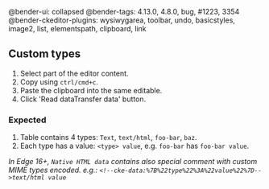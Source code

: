 @bender-ui: collapsed
@bender-tags: 4.13.0, 4.8.0, bug, #1223, 3354
@bender-ckeditor-plugins: wysiwygarea, toolbar, undo, basicstyles, image2, list, elementspath, clipboard, link

## Custom types

1. Select part of the editor content.
1. Copy using `ctrl/cmd+c`.
1. Paste the clipboard into the same editable.
1. Click 'Read dataTransfer data' button.

### Expected

1. Table contains 4 types: `Text`, `text/html`, `foo-bar`, `baz`.
1. Each type has a value: `<type> value`, e.g. `foo-bar` has `foo-bar value`.

_In Edge 16+, `Native HTML data` contains also special comment with custom MIME types encoded. e.g.:
`<!--cke-data:%7B%22type%22%3A%22value%22%7D-->text/html value`_
